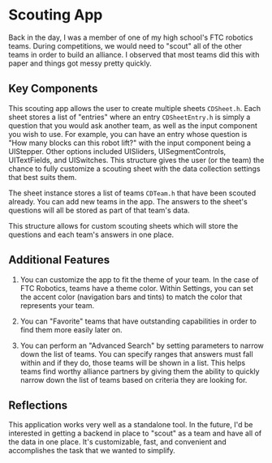 # Scouting App

Back in the day, I was a member of one of my high school's FTC robotics teams.  During competitions, we would need to "scout" all of the other teams in order to build an alliance.  I observed that most teams did this with paper and things got messy pretty quickly.

## Key Components

This scouting app allows the user to create multiple sheets `CDSheet.h`.  Each sheet stores a list of "entries" where an entry `CDSheetEntry.h` is simply a question that you would ask another team, as well as the input component you wish to use.  For example, you can have an entry whose question is "How many blocks can this robot lift?" with the input component being a UIStepper.  Other options included UISliders, UISegmentControls, UITextFields, and UISwitches.  This structure gives the user (or the team) the chance to fully customize a scouting sheet with the data collection settings that best suits them.

The sheet instance stores a list of teams `CDTeam.h` that have been scouted already.  You can add new teams in the app.  The answers to the sheet's questions will all be stored as part of that team's data.

This structure allows for custom scouting sheets which will store the questions and each team's answers in one place.

## Additional Features

1) You can customize the app to fit the theme of your team.  In the case of FTC Robotics, teams have a theme color.  Within Settings, you can set the accent color (navigation bars and tints) to match the color that represents your team.

2) You can "Favorite" teams that have outstanding capabilities in order to find them more easily later on.

3) You can perform an "Advanced Search" by setting parameters to narrow down the list of teams.  You can specify ranges that answers must fall within and if they do, those teams will be shown in a list.  This helps teams find worthy alliance partners by giving them the ability to quickly narrow down the list of teams based on criteria they are looking for.

## Reflections

This application works very well as a standalone tool.  In the future, I'd be interested in getting a backend in place to "scout" as a team and have all of the data in one place.  It's customizable, fast, and convenient and accomplishes the task that we wanted to simplify.


